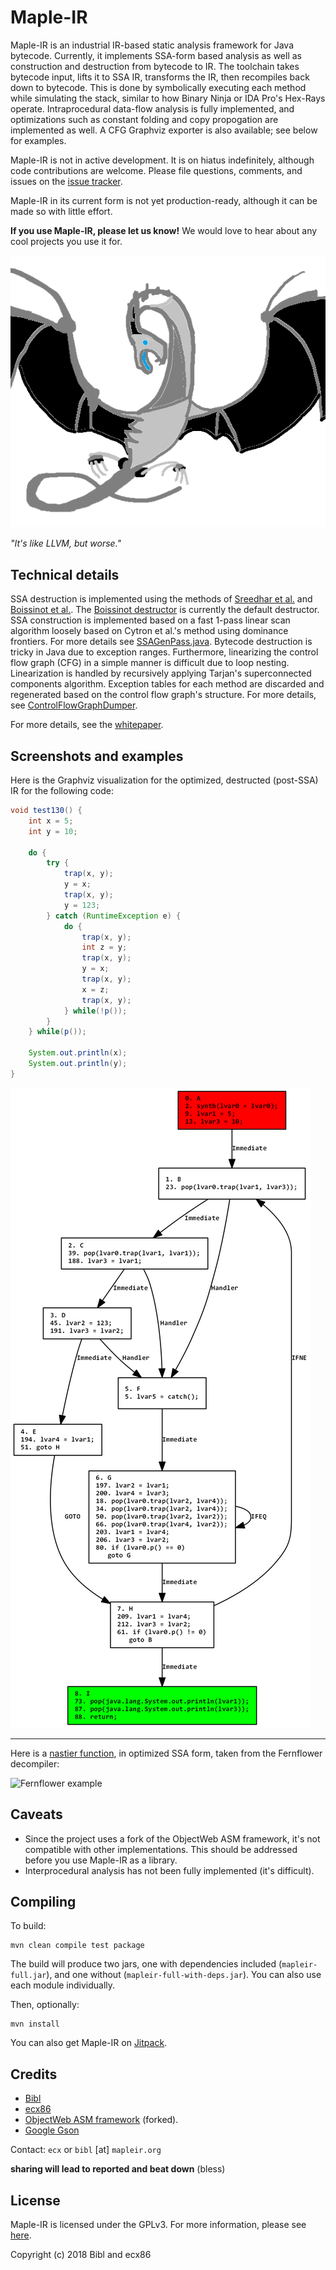 # Maple-IR

Maple-IR is an industrial IR-based static analysis framework for Java bytecode.
Currently, it implements SSA-form based analysis as well as construction and destruction from bytecode to IR.
The toolchain takes bytecode input, lifts it to SSA IR, transforms the IR, then recompiles back down to bytecode.
This is done by symbolically executing each method while simulating the stack, similar to how Binary Ninja or IDA Pro's Hex-Rays operate.
Intraprocedural data-flow analysis is fully implemented, and optimizations such as constant folding and copy propogation are implemented as well.
A CFG Graphviz exporter is also available; see below for examples.

Maple-IR is not in active development. It is on hiatus indefinitely, although code contributions are welcome.
Please file questions, comments, and issues on the [issue tracker](https://github.com/LLVM-but-worse/maple-ir/issues).

Maple-IR in its current form is not yet production-ready, although it can be made so with little effort.

**If you use Maple-IR, please let us know!** We would love to hear about any cool projects you use it for.

![LLVM but worse!](./docs/llvm-but-worse.png)

*"It's like LLVM, but worse."*

## Technical details
SSA destruction is implemented using the methods of [Sreedhar et al.](https://pdfs.semanticscholar.org/b4e0/f3301cffb358e836ee2964a0316e1b263974.pdf) and [Boissinot et al.](https://hal.inria.fr/inria-00349925/file/RR.pdf). The [Boissinot destructor](./org.mapleir.ir/src/main/java/org/mapleir/ir/algorithms/BoissinotDestructor.java) is currently the default destructor.
SSA construction is implemented based on a fast 1-pass linear scan algorithm loosely based on Cytron et al.'s method using dominance frontiers. For more details see [SSAGenPass.java](./org.mapleir.ir/src/main/java/org/mapleir/ir/cfg/builder/SSAGenPass.java).
Bytecode destruction is tricky in Java due to exception ranges. Furthermore, linearizing the control flow graph (CFG) in a simple manner is difficult due to loop nesting. Linearization is handled by recursively applying Tarjan's superconnected components algorithm. Exception tables for each method are discarded and regenerated based on the control flow graph's structure. For more details, see [ControlFlowGraphDumper](./org.mapleir.ir/src/main/java/org/mapleir/ir/algorithms/ControlFlowGraphDumper.java).

For more details, see the [whitepaper](./docs/maple-ir.pdf).

## Screenshots and examples
Here is the Graphviz visualization for the optimized, destructed (post-SSA) IR for the following code:

```java
void test130() {
    int x = 5;
    int y = 10;

    do {
        try {
            trap(x, y);
            y = x;
            trap(x, y);
            y = 123;
        } catch (RuntimeException e) {
            do {
                trap(x, y);
                int z = y;
                trap(x, y);
                y = x;
                trap(x, y);
                x = z;
                trap(x, y);
            } while(!p());
        }
    } while(p());

    System.out.println(x);
    System.out.println(y);
}
```

![Example output](./docs/example.png)

---
Here is a [nastier function](https://github.com/JetBrains/intellij-community/blob/1818a362f64eb2aed725e42df16e0476fe096d13/plugins/java-decompiler/engine/src/org/jetbrains/java/decompiler/struct/StructContext.java#L67), in optimized SSA form, taken from the Fernflower decompiler:

![Fernflower example](https://images2.imgbox.com/43/fe/C2zHlgyi_o.png)

## Caveats
- Since the project uses a fork of the ObjectWeb ASM framework, it's not compatible with other implementations. This should be addressed before you use Maple-IR as a library.
- Interprocedural analysis has not been fully implemented (it's difficult).

## Compiling
To build:
```
mvn clean compile test package
```

The build will produce two jars, one with dependencies included (`mapleir-full.jar`), and one without (`mapleir-full-with-deps.jar`).
You can also use each module individually.

Then, optionally:
```
mvn install
```

You can also get Maple-IR on [Jitpack](https://jitpack.io/#LLVM-but-worse/maple-ir).

## Credits
 - [Bibl](https://github.com/TheBiblMan)
 - [ecx86](https://github.com/ecx86)
 - [ObjectWeb ASM framework](http://asm.ow2.org/index.html) (forked).
 - [Google Gson](https://github.com/google/gson)

Contact: `ecx` or `bibl` [at] `mapleir.org`

**sharing will lead to reported and beat down** (bless)

## License
Maple-IR is licensed under the GPLv3. For more information, please see [here](https://www.gnu.org/licenses/gpl-3.0.en.html).

Copyright (c) 2018 Bibl and ecx86
